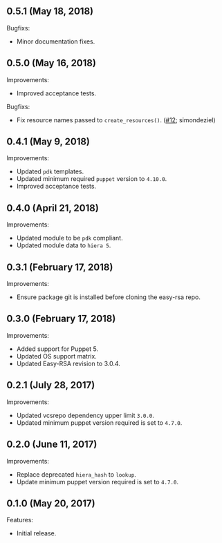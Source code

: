 ## 0.5.1 (May 18, 2018)

Bugfixs:

- Minor documentation fixes.

## 0.5.0 (May 16, 2018)

Improvements:

- Improved acceptance tests.

Bugfixs:

- Fix resource names passed to `create_resources()`. ([#12](https://github.com/rehanone/puppet-easyrsa/pull/12); simondeziel)

## 0.4.1 (May 9, 2018)

Improvements:

- Updated `pdk` templates.
- Updated minimum required `puppet` version to `4.10.0`.
- Improved acceptance tests.

## 0.4.0 (April 21, 2018)

Improvements:

  - Updated module to be `pdk` compliant.
  - Updated module data to `hiera 5`.

## 0.3.1 (February 17, 2018)

Improvements:

  - Ensure package git is installed before cloning the easy-rsa repo.

## 0.3.0 (February 17, 2018)

Improvements:

  - Added support for Puppet 5.
  - Updated OS support matrix.
  - Updated Easy-RSA revision to 3.0.4.

## 0.2.1 (July 28, 2017)

Improvements:

  - Updated vcsrepo dependency upper limit `3.0.0`.
  - Updated minimum puppet version required is set to `4.7.0`.

## 0.2.0 (June 11, 2017)

Improvements:

  - Replace deprecated `hiera_hash` to `lookup`.
  - Update minimum puppet version required is set to `4.7.0`.

## 0.1.0 (May 20, 2017)

Features:

  - Initial release.

